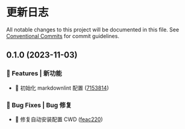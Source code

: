 # 更新日志

All notable changes to this project will be documented in this file.
See [Conventional Commits](https://conventionalcommits.org) for commit guidelines.

## 0.1.0 (2023-11-03)

### 🎸 Features | 新功能

- 🎸 初始化 markdownlint 配置 ([7153814](https://github.com/dracon-china/draco-lab/blob/main/tools/markdownlint/commit/715381446ff8708b6f33c063b0d40bf3f2ff38aa))

### 🐛 Bug Fixes | Bug 修复

- 🐛 修复自动安装配置 CWD ([feac220](https://github.com/dracon-china/draco-lab/blob/main/tools/markdownlint/commit/feac2200304ed9fb9faa7e8346ff271b0823f553))
